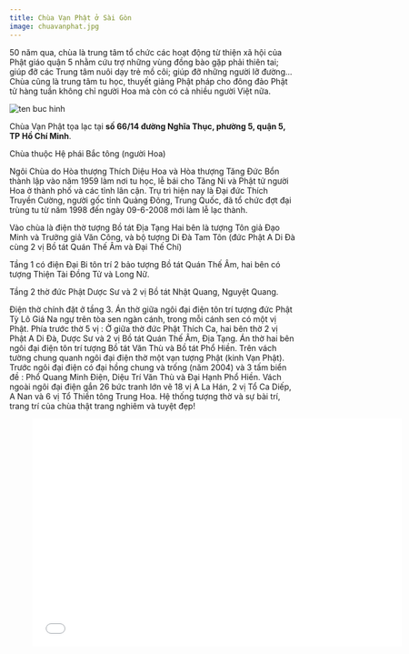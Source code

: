 ```yaml
---
title: Chùa Vạn Phật ở Sài Gòn
image: chuavanphat.jpg
---
```


 50 năm qua, chùa là trung tâm tổ chức các hoạt động từ thiện xã hội của Phật giáo quận 5 nhằm cứu trợ những vùng đồng bào gặp phải thiên tai; giúp đỡ các Trung tâm nuôi dạy trẻ mồ côi; giúp đỡ những người lỡ đường... Chùa cũng là trung tâm tu học, thuyết giảng Phật pháp cho đông đảo Phật tử hàng tuần không chỉ  người Hoa mà còn có cả nhiều người Việt nữa.    

 ![ten buc hinh](http://giacngo.vn/UserImages/1/2009/08/11/chuavanphatq5_01.jpg "ten buc hinh")

Chùa Vạn Phật tọa lạc tại **số 66/14 đường Nghĩa Thục, phường 5, quận 5, TP Hồ Chí Minh**.

Chùa thuộc Hệ phái Bắc tông (người Hoa)

Ngôi Chùa do Hòa thượng Thích Diệu Hoa và Hòa thượng Tăng Đức Bổn thành lập vào năm 1959 làm nơi tu học, lễ bái cho Tăng Ni và Phật tử người Hoa ở thành phố và các tỉnh lân cận. Trụ trì hiện nay là Đại đức Thích Truyền Cường, người gốc tỉnh Quảng Đông, Trung Quốc, đã tổ chức đợt đại trùng tu từ năm 1998 đến ngày 09-6-2008 mới làm lễ lạc thành.

Vào chùa là điện thờ tượng Bồ tát Địa Tạng Hai bên là tượng Tôn giả Đạo Minh và Trưởng giả Văn Công, và bộ tượng Di Đà Tam Tôn (đức Phật A Di Đà cùng 2 vị Bồ tát Quán Thế Âm và Đại Thế Chí) 

Tầng 1 có điện Đại Bi tôn trí 2 bảo tượng Bồ tát Quán Thế Âm, hai bên có tượng Thiện Tài Đồng Tử và Long Nữ. 

Tầng 2 thờ đức Phật Dược Sư và 2 vị Bồ tát Nhật Quang, Nguyệt Quang. 

Điện thờ chính đặt ở tầng 3. Án thờ giữa ngôi đại điện tôn trí tượng đức Phật Tỳ Lô Giá Na ngự trên tòa sen ngàn cánh, trong mỗi cánh sen có một vị Phật. Phía trước thờ 5 vị : Ở giữa thờ đức Phật Thích Ca, hai bên thờ 2 vị Phật A Di Đà, Dược Sư và 2 vị Bồ tát Quán Thế Âm, Địa Tạng. Án thờ hai bên ngôi đại điện tôn trí tượng Bồ tát Văn Thù và Bồ tát Phổ Hiền. Trên vách tường chung quanh ngôi đại điện thờ một vạn tượng Phật (kinh Vạn Phật). Trước ngôi đại điện có đại hồng chung và trống (năm 2004) và 3 tấm biển đề : Phổ Quang Minh Điện, Diệu Trí Văn Thù và Đại Hạnh Phổ Hiền. Vách ngoài ngôi đại điện gắn 26 bức tranh lớn vẽ 18 vị A La Hán, 2 vị Tổ Ca Diếp, A Nan và 6 vị Tổ Thiền tông Trung Hoa. Hệ thống tượng thờ và sự bài trí, trang trí của chùa thật trang nghiêm và tuyệt đẹp!

<figure><iframe width="650" height="400" src="//www.youtube-nocookie.com/embed/DzXiM2gWcy0" frameborder="0" allowfullscreen></iframe></figure>
